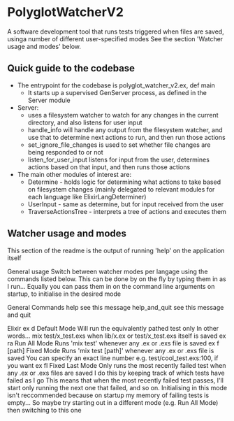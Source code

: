 # PolyglotWatcherV2

A software development tool that runs tests triggered when files are saved, usinga number of different user-specified modes
See the section 'Watcher usage and modes' below.

## Quick guide to the codebase

* The entrypoint for the codebase is polyglot_watcher_v2.ex, def main
  * It starts up a supervised GenServer process, as defined in the Server module
* Server:
  * uses a filesystem watcher to watch for any changes in the current directory, and also listens for
  user input
  * handle_info will handle any output from the filesystem watcher, and use that to determine next actions
  to run, and then run those actions
  * set_ignore_file_changes is used to set whether file changes are being responded to or not
  * listen_for_user_input listens for input from the user, determines actions based on that input, and then
  runs those actions
* The main other modules of interest are:
  * Determine - holds logic for determining what actions to take based on filesystem changes (mainly
  delegated to relevant modules for each language like ElixirLangDeterminer)
  * UserInput - same as determine, but for input received from the user
  * TraverseActionsTree - interprets a tree of actions and executes them

## Watcher usage and modes

This section of the readme is the output of running 'help' on the application itself

General usage
  Switch between watcher modes per langage using the commands listed below.
  This can be done by on the fly by typing them in as I run...
  Equally you can pass them in on the command line arguments on startup, to initialise in the desired mode

General Commands
help
  see this message
help_and_quit
  see this message and quit

Elixir
ex d
  Default Mode
  Will run the equivalently pathed test only
  In other words... mix test/x_test.exs when lib/x.ex or test/x_test.exs itself is saved
ex ra
  Run All Mode
  Runs 'mix test' whenever any .ex or .exs file is saved
ex f [path]
  Fixed Mode
  Runs 'mix test [path]' whenever any .ex or .exs file is saved
  You can specify an exact line number e.g. test/cool_test.exs:100, if you want
ex fl
  Fixed Last Mode
  Only runs the most recently failed test when any .ex or .exs files are saved
  I do this by keeping track of which tests have failed as I go
  This means that when the most recently failed test passes, I'll start only running the next one that failed, and so on.
  Initialising in this mode isn't reccommended because on startup my memory of failing tests is empty...
  So maybe try starting out in a different mode (e.g. Run All Mode) then switching to this one

